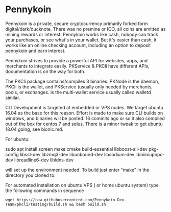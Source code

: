 # Pennykoin



   Pennykoin is a private, secure cryptocurrency primarily forked form digital/dark/ducknote.  There was no premine or ICO, all coins are emitted as mining rewards or interest.  Pennykoin works like cash, nobody can track your purchases, or see what's in your wallet. But it's easier than cash, it works like an online checking account, including an option to deposit pennykoin and earn interest.
   
   Pennykoin strives to provide a powerful API for websites, apps, and merchants to integrate easily. PKService & PKCli have different APIs, documentation is on the way for both.

The PKCli package contains/compiles 3 binaries. PKNode is the daemon, PKCli is the wallet, and PKService (usually only needed by merchants, pools, or exchanges. is the multi-wallet service usually called walletd similar.

 CLI Development is targeted at embedded or VPS nodes. We target ubuntu 16.04 as the base for this reason. Effort is made to make sure CLI builds on windows, and binaries will be posted. 16 commits ago or so it also compiled out of the box for centos 7 and solus.  There is a minor tweak to get ubuntu 18.04 going, see bionic.md. 
 
  For ubuntu:
  
  sudo apt install screen make cmake build-essential libboost-all-dev pkg-config libssl-dev libzmq3-dev libunbound-dev libsodium-dev libminiupnpc-dev libreadline6-dev libldns-dev
  
  will set up the environment needed. To build just enter "make" in the directory you cloned to.





For automated installation on ubuntu VPS ( or home ubuntu system) type the following commands in sequence

    wget https://raw.githubusercontent.com/Pennykoin-Dev-Team/pkcli/testing/build.sh && bash build.sh
